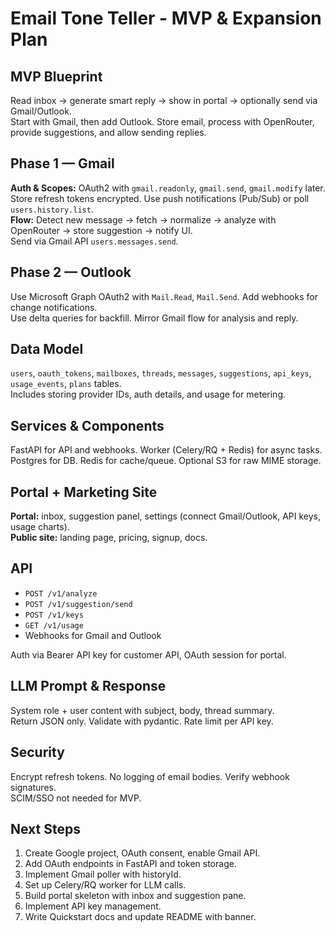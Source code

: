 # Email Tone Teller - MVP & Expansion Plan

## MVP Blueprint
Read inbox → generate smart reply → show in portal → optionally send via Gmail/Outlook.  
Start with Gmail, then add Outlook. Store email, process with OpenRouter, provide suggestions, and allow sending replies.

## Phase 1 — Gmail
**Auth & Scopes:** OAuth2 with `gmail.readonly`, `gmail.send`, `gmail.modify` later.  
Store refresh tokens encrypted. Use push notifications (Pub/Sub) or poll `users.history.list`.  
**Flow:** Detect new message → fetch → normalize → analyze with OpenRouter → store suggestion → notify UI.  
Send via Gmail API `users.messages.send`.

## Phase 2 — Outlook
Use Microsoft Graph OAuth2 with `Mail.Read`, `Mail.Send`. Add webhooks for change notifications.  
Use delta queries for backfill. Mirror Gmail flow for analysis and reply.

## Data Model
`users`, `oauth_tokens`, `mailboxes`, `threads`, `messages`, `suggestions`, `api_keys`, `usage_events`, `plans` tables.  
Includes storing provider IDs, auth details, and usage for metering.

## Services & Components
FastAPI for API and webhooks. Worker (Celery/RQ + Redis) for async tasks.  
Postgres for DB. Redis for cache/queue. Optional S3 for raw MIME storage.

## Portal + Marketing Site
**Portal:** inbox, suggestion panel, settings (connect Gmail/Outlook, API keys, usage charts).  
**Public site:** landing page, pricing, signup, docs.

## API
- `POST /v1/analyze`
- `POST /v1/suggestion/send`
- `POST /v1/keys`
- `GET /v1/usage`
- Webhooks for Gmail and Outlook

Auth via Bearer API key for customer API, OAuth session for portal.

## LLM Prompt & Response
System role + user content with subject, body, thread summary.  
Return JSON only. Validate with pydantic. Rate limit per API key.

## Security
Encrypt refresh tokens. No logging of email bodies. Verify webhook signatures.  
SCIM/SSO not needed for MVP.

## Next Steps
1. Create Google project, OAuth consent, enable Gmail API.
2. Add OAuth endpoints in FastAPI and token storage.
3. Implement Gmail poller with historyId.
4. Set up Celery/RQ worker for LLM calls.
5. Build portal skeleton with inbox and suggestion pane.
6. Implement API key management.
7. Write Quickstart docs and update README with banner.
